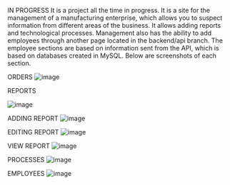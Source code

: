 IN PROGRESS 
It is a project all the time in progress. It is a site for the management of a manufacturing enterprise, which allows you to suspect information from different areas of the business. It allows adding reports and technological processes. Management also has the ability to add employees through another page located in the backend/api branch. The employee sections are based on information sent from the API, which is based on databases created in MySQL. Below are screenshots of each section.

ORDERS
![image](https://user-images.githubusercontent.com/114190309/222274183-eb251f30-3d0f-4a4e-93dc-567edc7977f0.png)

REPORTS 

![image](https://user-images.githubusercontent.com/114190309/222274314-398fc9b7-5c01-4e3e-b240-2c5203c9b1b3.png)

 
 ADDING REPORT
 ![image](https://user-images.githubusercontent.com/114190309/222274399-297cbb2e-bd81-4abb-b839-de2f348340de.png)
 
        
 EDITING REPORT
  ![image](https://user-images.githubusercontent.com/114190309/222274472-e5488585-f3a0-4b6f-8dfe-b2aaee8e6eec.png)
  
        
 VIEW REPORT
  ![image](https://user-images.githubusercontent.com/114190309/222274616-2ce6dd70-44e8-49ea-8b55-fee1386a9177.png)
  

 PROCESSES
  ![image](https://user-images.githubusercontent.com/114190309/222274720-827da51c-89f7-4c39-b907-79717a2da09b.png)
  
        
 EMPLOYEES
  ![image](https://user-images.githubusercontent.com/114190309/222274804-bec3e9c6-380c-43f6-9d8a-c2525475b720.png)


        

        
